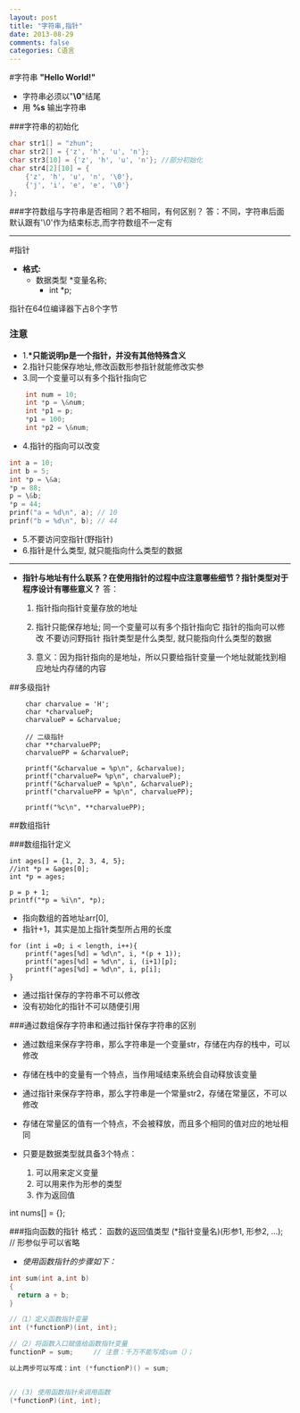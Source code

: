 ```yaml
---
layout: post
title: "字符串,指针"
date: 2013-08-29
comments: false
categories: C语言
---
```


#字符串
**"Hello World!"**

- 字符串必须以"**\0**"结尾
- 用 **%s** 输出字符串

###字符串的初始化
```c
char str1[] = "zhun";
char str2[] = {'z', 'h', 'u', 'n'};
char str3[10] = {'z', 'h', 'u', 'n'}; //部分初始化
char str4[2][10] = {
	{'z', 'h', 'u', 'n', '\0'}, 
	{'j', 'i', 'e', 'e', '\0'}
};
```

###字符数组与字符串是否相同？若不相同，有何区别？
答：不同，字符串后面默认跟有'\0'作为结束标志,而字符数组不一定有


---





#指针
- **格式:**
	- 数据类型 *变量名称;
		- int *p;

指针在64位编译器下占8个字节

### 注意
- 1.**\*只能说明p是一个指针，并没有其他特殊含义**
- 2.指针只能保存地址,修改函数形参指针就能修改实参
- 3.同一个变量可以有多个指针指向它

```c	
	int num = 10;
	int *p = \&num;
	int *p1 = p;
	*p1 = 100;
	int *p2 = \&num;
```
- 4.指针的指向可以改变

```c
int a = 10;
int b = 5;
int *p = \&a;
*p = 88;
p = \&b;
*p = 44;
prinf("a = %d\n", a); // 10
prinf("b = %d\n", b); // 44
```
- 5.不要访问空指针(野指针)
- 6.指针是什么类型, 就只能指向什么类型的数据

---

- **指针与地址有什么联系？在使用指针的过程中应注意哪些细节？指针类型对于程序设计有哪些意义？**
答：
    1. 指针指向指针变量存放的地址

    2. 指针只能保存地址;
       同一个变量可以有多个指针指向它
       指针的指向可以修改
       不要访问野指针
       指针类型是什么类型, 就只能指向什么类型的数据
    3. 意义：因为指针指向的是地址，所以只要给指针变量一个地址就能找到相应地址内存储的内容




##多级指针

```
	char charvalue = 'H';
    char *charvalueP;
    charvalueP = &charvalue;

    // 二级指针
    char **charvaluePP;
    charvaluePP = &charvalueP;

    printf("&charvalue = %p\n", &charvalue);
    printf("charvalueP= %p\n", charvalueP);
    printf("&charvalueP = %p\n", &charvalueP);
    printf("charvaluePP = %p\n", charvaluePP);

    printf("%c\n", **charvaluePP);

```

##数组指针


###数组指针定义

```
int ages[] = {1, 2, 3, 4, 5};
//int *p = &ages[0];
int *p = ages;

p = p + 1;
printf("*p = %i\n", *p);
```
- 指向数组的首地址arr[0],
- 指针+1，其实是加上指针类型所占用的长度

```
for (int i =0; i < length, i++){
	printf("ages[%d] = %d\n", i, *(p + 1));
	printf("ages[%d] = %d\n", i, (i+1)[p];
	printf("ages[%d] = %d\n", i, p[i];
}
```
- 通过指针保存的字符串不可以修改
- 没有初始化的指针不可以随便引用


###通过数组保存字符串和通过指针保存字符串的区别

- 通过数组来保存字符串，那么字符串是一个变量str，存储在内存的栈中，可以修改
- 存储在栈中的变量有一个特点，当作用域结束系统会自动释放该变量
- 通过指针来保存字符串，那么字符串是一个常量str2，存储在常量区，不可以修改
- 存储在常量区的值有一个特点，不会被释放，而且多个相同的值对应的地址相同


- 只要是数据类型就具备3个特点：
	1. 可以用来定义变量
	2. 可以用来作为形参的类型
	3. 作为返回值



int nums[] = {};



###指向函数的指针
	格式：
		函数的返回值类型 (*指针变量名)(形参1, 形参2, ...);
		// 形参似乎可以省略

- *使用函数指针的步骤如下：*

```c
int sum(int a,int b)
{
  return a + b;
}

//（1）定义函数指针变量
int (*functionP)(int, int);

//（2）将函数入口赋值给函数指针变量
functionP = sum;     // 注意：千万不能写成sum（）；

以上两步可以写成：int (*functionP)() = sum;


// (3) 使用函数指针来调用函数
(*functionP)(int, int);

```
